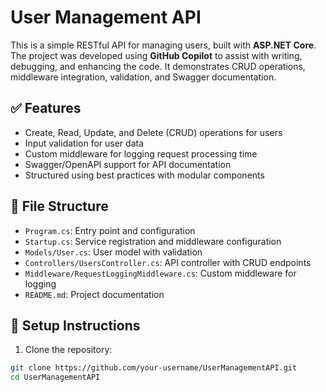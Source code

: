 # User Management API

This is a simple RESTful API for managing users, built with **ASP.NET Core**. The project was developed using **GitHub Copilot** to assist with writing, debugging, and enhancing the code. It demonstrates CRUD operations, middleware integration, validation, and Swagger documentation.

## ✅ Features

- Create, Read, Update, and Delete (CRUD) operations for users
- Input validation for user data
- Custom middleware for logging request processing time
- Swagger/OpenAPI support for API documentation
- Structured using best practices with modular components

## 📁 File Structure

- `Program.cs`: Entry point and configuration
- `Startup.cs`: Service registration and middleware configuration
- `Models/User.cs`: User model with validation
- `Controllers/UsersController.cs`: API controller with CRUD endpoints
- `Middleware/RequestLoggingMiddleware.cs`: Custom middleware for logging
- `README.md`: Project documentation

## 🔧 Setup Instructions

1. Clone the repository:

```bash
git clone https://github.com/your-username/UserManagementAPI.git
cd UserManagementAPI
